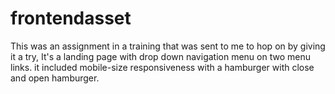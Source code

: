 # frontendasset
This was an assignment in a training that was sent to me to hop on by giving it a try,
It's a landing page with drop down navigation menu on two menu links.
it included mobile-size responsiveness with a hamburger with close and open hamburger.
